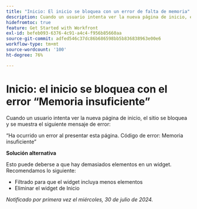 ```yaml
---
title: "Inicio: El inicio se bloquea con un error de falta de memoria"
description: Cuando un usuario intenta ver la nueva página de inicio, el sitio se bloquea con un mensaje de error. Hay una solución disponible.
hidefromtoc: true
feature: Get Started with Workfront
exl-id: befeb093-6376-4c91-a4c4-f956b85660aa
source-git-commit: adfed546c37dc86b686598bb5b836838963e00e6
workflow-type: tm+mt
source-wordcount: '100'
ht-degree: 76%

---
```


# Inicio: el inicio se bloquea con el error “Memoria insuficiente”

Cuando un usuario intenta ver la nueva página de inicio, el sitio se bloquea y se muestra el siguiente mensaje de error:

“Ha ocurrido un error al presentar esta página. Código de error: Memoria insuficiente”

**Solución alternativa**

Esto puede deberse a que hay demasiados elementos en un widget. Recomendamos lo siguiente:

* Filtrado para que el widget incluya menos elementos
* Eliminar el widget de Inicio

_Notificado por primera vez el miércoles, 30 de julio de 2024._

